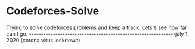 # Codeforces-Solve
Trying to solve codeforces problems and keep a track. Lets's see how far can I go. 
-------------------------------------------------------------july 1, 2020 (corona virus lockdown)
